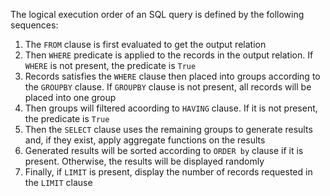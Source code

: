 The logical execution order of an SQL query is defined by the following sequences:

1. The `FROM` clause is first evaluated to get the output relation
2. Then `WHERE` predicate is applied to the records in the output relation. If `WHERE` is not present, the predicate is `True`
3. Records satisfies the `WHERE` clause then placed into groups according to the `GROUPBY` clause. If `GROUPBY` clause is not present, all records will be placed into one group
4. Then groups will filtered acoording to `HAVING` clause. If it is not present, the predicate is `True`
5. Then the `SELECT` clause uses the remaining groups to generate results and, if they exist, apply aggregate functions on the results
6. Generated results will be sorted according to `ORDER by` clause if it is present. Otherwise, the results will be displayed randomly
7. Finally, if `LIMIT` is present, display the number of records requested in the `LIMIT` clause
